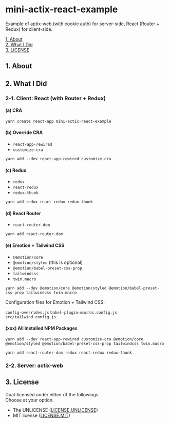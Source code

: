 # mini-actix-react-example

Example of aptix-web (with cookie auth) for server-side, React (Router + Redux) for client-side.

[1. About](#about)  
[2. What I Did](#what)  
[3. LICENSE](#license)  

<a id="about"></a>
## 1. About

<a id="what"></a>
## 2. What I Did


### 2-1. Client: React (with Router + Redux)


#### (a) CRA

```shell
yarn create react-app mini-actix-react-example
```

#### (b) Override CRA

- `react-app-rewired`
- `customize-cra`

```shell
yarn add --dev react-app-rewired customize-cra
```

#### (c) Redux

- `redux`
- `react-redux`
- `redux-thunk`

```shell
yarn add redux react-redux redux-thunk
```

#### (d) React Router

- `react-router-dom`

```shell
yarn add react-router-dom
```

#### (e) Emotion + Tailwind CSS

- `@emotion/core`
- `@emotion/styled` (this is optional)
- `@emotion/babel-preset-css-prop`
- `tailwindcss`
- `twin.macro`

```shell
yarn add --dev @emotion/core @emotion/styled @emotion/babel-preset-css-prop tailwindcss twin.macro
```

Configuration files for Emotion + Tailwind CSS:

`config-overrides.js`
`babel-plugin-macros.config.js`
`src/tailwind.config.js`


#### (xxx) All Installed NPM Packages

```shell
yarn add --dev react-app-rewired customize-cra @emotion/core @emotion/styled @emotion/babel-preset-css-prop tailwindcss twin.macro

yarn add react-router-dom redux react-redux redux-thunk
```



### 2-2. Server: actix-web




<a id="license"></a>
## 3. License

Dual-licensed under either of the followings.  
Choose at your option.

- The UNLICENSE ([LICENSE.UNLICENSE](LICENSE.UNLICENSE))
- MIT license ([LICENSE.MIT](LICENSE.MIT))

